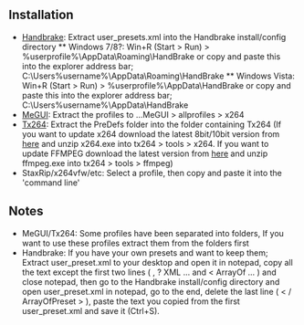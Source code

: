 ## Installation

* [Handbrake](http://www.videohelp.com/tools/HandBrake): Extract user_presets.xml into the Handbrake install/config directory
** Windows 7/8?: Win+R (Start > Run) > %userprofile%\AppData\Roaming\HandBrake or copy and paste this into the explorer address bar; C:\Users\%username%\AppData\Roaming\HandBrake
** Windows Vista: Win+R (Start > Run) > %userprofile%\AppData\HandBrake or copy and paste this into the explorer address bar; C:\Users\%username%\AppData\HandBrake
* [MeGUI](http://www.videohelp.com/tools/MeGUI): Extract the profiles to ...MeGUI > allprofiles > x264
* [Tx264](http://www.videohelp.com/tools/TX264): Extract the PreDefs folder into the folder containing Tx264 (If you want to update x264 download the latest 8bit/10bit version from [here](http://download.videolan.org/pub/videolan/x264/binaries/) and unzip x264.exe into tx264 > tools > x264. If you want to update FFMPEG download the latest version from [here](http://ffmpeg.zeranoe.com/builds/) and unzip ffmpeg.exe into tx264 > tools > ffmpeg)
* StaxRip/x264vfw/etc: Select a profile, then copy and paste it into the 'command line'

## Notes

* MeGUI/Tx264: Some profiles have been separated into folders, If you want to use these profiles extract them from the folders first
* Handbrake: If you have your own presets and want to keep them; Extract user_preset.xml to your desktop and open it in notepad, copy all the text except the first two lines ( , ? XML ... and < ArrayOf ... ) and close notepad, then go to the Handbrake install/config directory and open user_preset.xml in notepad, go to the end, delete the last line ( < / ArrayOfPreset > ), paste the text you copied from the first user_preset.xml and save it (Ctrl+S). 
